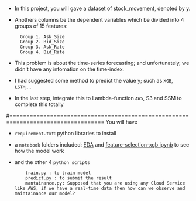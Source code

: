 ######
- In this project, you will gave a dataset of stock_movement, denoted by y.
- Anothers columns be the dependent variables which be divided into 4 groups of 15 features:

        Group 1. Ask_Size
        Group 2. Bid_Size
        Group 3. Ask_Rate
        Group 4. Bid_Rate
- This problem is about the time-series forecasting; and unfortunately, we didn't have any infomation on the time-index.
- I had suggested some method to predict the value y; such as `XGB`, `LSTM`,...
- In the last step, integrate this to Lambda-function `AWS`, S3 and SSM to complete this totally

#==================================================================================
You will have 
- `requirement.txt`: python libraries to install
- a `notebook` folders included: [EDA](https://github.com/NhanDoV/All-of-my-projects./blob/main/Jan2020-Jan2022/Project%201.%20XTXChallenge/notebook/EDA.ipynb) and [feature-selection-xgb.ipynb](https://github.com/NhanDoV/All-of-my-projects./blob/main/Jan2020-Jan2022/Project%201.%20XTXChallenge/notebook/feature-selection-xgb.ipynb) to see how the model work
- and the other 4 `python scripts`

          train.py : to train model
          predict.py : to submit the result
          mantainance.py: Supposed that you are using any Cloud Service like AWS, if we have a real-time data then how can we observe and maintainance our model?
